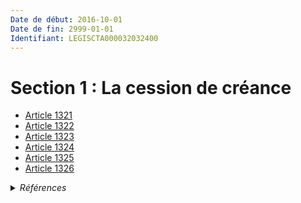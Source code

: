 ```yaml
---
Date de début: 2016-10-01
Date de fin: 2999-01-01
Identifiant: LEGISCTA000032032400
---
```


<h1>Section 1 : La cession de créance</h1>

- [Article 1321](article_1321.md)
- [Article 1322](article_1322.md)
- [Article 1323](article_1323.md)
- [Article 1324](article_1324.md)
- [Article 1325](article_1325.md)
- [Article 1326](article_1326.md)

<details>
  <summary><em>Références</em></summary>

  <h2>Articles faisant référence à la section</h2>
  
  <ul>
    <li>
      <a href="https://legal.tricoteuses.fr//redirection/LEGIARTI000032468107?vers=git&vers=legifrance">Code monétaire et financier - article L223-5 AUTONOME VIGUEUR, en vigueur depuis le 2016-10-01</a> CITATION source
    </li>
    <li>
      <a href="https://legal.tricoteuses.fr//redirection/LEGIARTI000032006593?vers=git&vers=legifrance">Ordonnance n° 2016-131 du 10 février 2016 portant réforme du droit des contrats, du régime général et de la preuve des obligations - article 3 ENTIEREMENT_MODIF</a> CREE source
    </li>
  </ul>
</details>
